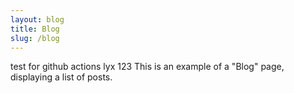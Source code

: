```yaml
---
layout: blog
title: Blog
slug: /blog
---
```


test for github actions lyx 123
This is an example of a "Blog" page, displaying a list of posts.
<br />
